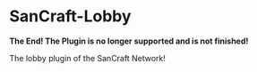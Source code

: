 # SanCraft-Lobby

**The End! The Plugin is no longer supported and is not finished!**

The lobby plugin of the SanCraft Network!
